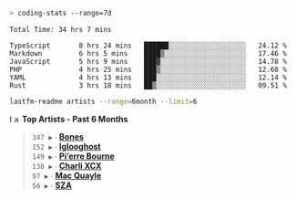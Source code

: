 ```zsh
> coding-stats --range=7d
```

<!--START_SECTION:waka-->

```text
Total Time: 34 hrs 7 mins

TypeScript       8 hrs 24 mins   ██████░░░░░░░░░░░░░░░░░░░   24.12 %
Markdown         6 hrs 5 mins    ████▒░░░░░░░░░░░░░░░░░░░░   17.46 %
JavaScript       5 hrs 9 mins    ███▓░░░░░░░░░░░░░░░░░░░░░   14.78 %
PHP              4 hrs 25 mins   ███▒░░░░░░░░░░░░░░░░░░░░░   12.68 %
YAML             4 hrs 13 mins   ███░░░░░░░░░░░░░░░░░░░░░░   12.14 %
Rust             3 hrs 18 mins   ██▒░░░░░░░░░░░░░░░░░░░░░░   09.51 %
```

<!--END_SECTION:waka-->

```zsh
lastfm-readme artists --range=6month --limit=6
```

<!--START_LASTFM_ARTISTS:{"period": "6month", "rows": 6}-->
<a href="https://last.fm" target="_blank"><img src="https://user-images.githubusercontent.com/17434202/215290617-e793598d-d7c9-428f-9975-156db1ba89cc.svg" alt="Last.fm Logo" width="18" height="13"/></a> **Top Artists - Past 6 Months**

> `347 ▶️` ∙ **[Bones](https://www.last.fm/music/Bones)**<br/>
> `152 ▶️` ∙ **[Iglooghost](https://www.last.fm/music/Iglooghost)**<br/>
> `149 ▶️` ∙ **[Pi’erre Bourne](https://www.last.fm/music/Pi%E2%80%99erre+Bourne)**<br/>
> `138 ▶️` ∙ **[Charli XCX](https://www.last.fm/music/Charli+XCX)**<br/>
> `97 ▶️` ∙ **[Mac Quayle](https://www.last.fm/music/Mac+Quayle)**<br/>
> `56 ▶️` ∙ **[SZA](https://www.last.fm/music/SZA)**<br/>
<!--END_LASTFM_ARTISTS-->
